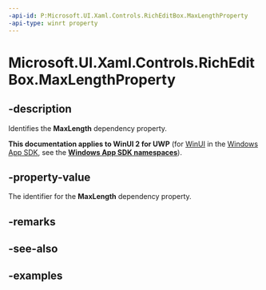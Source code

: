 ```yaml
---
-api-id: P:Microsoft.UI.Xaml.Controls.RichEditBox.MaxLengthProperty
-api-type: winrt property
---
```


<!-- Property syntax.
public DependencyProperty MaxLengthProperty { get; }
-->

# Microsoft.UI.Xaml.Controls.RichEditBox.MaxLengthProperty

## -description
Identifies the **MaxLength** dependency property.

**This documentation applies to WinUI 2 for UWP** (for [WinUI](/windows/apps/winui/winui3/) in the [Windows App SDK](/windows/apps/windows-app-sdk/), see the **[Windows App SDK namespaces](/windows/windows-app-sdk/api/winrt/)**).

## -property-value
The identifier for the **MaxLength** dependency property.

## -remarks

## -see-also

## -examples

